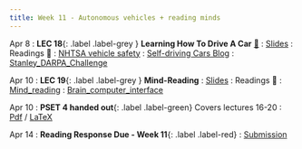 ```yaml
---
title: Week 11 - Autonomous vehicles + reading minds
---
```


Apr 8
: **LEC 18**{: .label .label-grey } **Learning How To Drive A Car** [🎥](https://harvard.hosted.panopto.com/Panopto/Pages/Viewer.aspx?id=88c38576-9cfa-4ee0-af27-b0ff01522c10)
  : [Slides](https://canvas.harvard.edu/files/19869644/download?download_frd=1)
: Readings 📖
: [NHTSA vehicle safety](https://www.nhtsa.gov/technology-innovation/automated-vehicles-safety)
: [Self-driving Cars Blog](https://sitn.hms.harvard.edu/flash/2017/self-driving-cars-technology-risks-possibilities/)
: [Stanley_DARPA_Challenge](https://canvas.harvard.edu/files/19866428/download?download_frd=1)

Apr 10
: **LEC 19**{: .label .label-grey } **Mind-Reading**
  : [Slides](https://canvas.harvard.edu/files/19889033/download?download_frd=1)
: Readings 📖
: [Mind_reading](https://canvas.harvard.edu/files/19886711/download?download_frd=1)
: [Brain_computer_interface](https://canvas.harvard.edu/files/19886706/download?download_frd=1)

Apr 10
: **PSET 4 handed out**{: .label .label-green} Covers lectures 16-20
  : [Pdf](https://canvas.harvard.edu/files/19894259/download?download_frd=1) / [LaTeX](https://canvas.harvard.edu/files/19894262/download?download_frd=1)


Apr 14
  : **Reading Response Due - Week 11**{: .label .label-red}
    : [Submission](https://canvas.harvard.edu/courses/129605/assignments/794080)
